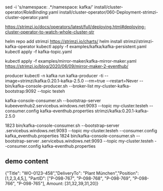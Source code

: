 sed -i 's/namespace: .*/namespace: kafka/' install/cluster-operator/*RoleBinding*.yaml
install/cluster-operator/060-Deployment-strimzi-cluster-operator.yaml


https://strimzi.io/docs/operators/latest/full/deploying.html#deploying-cluster-operator-to-watch-whole-cluster-str


helm repo add strimzi https://strimzi.io/charts/
helm install strimzi/strimzi-kafka-operator
kubectl apply -f examples/kafka/kafka-persistent.yaml
kubectl apply -f kafka-topic.yaml



kubectl apply -f examples/mirror-maker/kafka-mirror-maker.yaml
https://strimzi.io/blog/2020/06/09/mirror-maker-2-eventhub/



producer 
kubectl -n kafka run kafka-producer -ti --image=strimzi/kafka:0.20.1-kafka-2.5.0 --rm=true --restart=Never -- bin/kafka-console-producer.sh --broker-list my-cluster-kafka-bootstrap:9092 --topic testeh



kafka-console-consumer.sh --bootstrap-server kubeevenhub2.servicebus.windows.net:9093 --topic my-cluster.testeh --consumer.config kafka-eventhub.properties
strimzi/kafka:0.20.1-kafka-2.5.0

 1823  bin/kafka-console-consumer.sh --bootstrap-server <eventhubs-namespace>.servicebus.windows.net:9093 --topic my-cluster.testeh --consumer.config kafka_eventhub.properties
 1824  bin/kafka-console-consumer.sh --bootstrap-server <eventhubs-namespace>.servicebus.windows.net:9093 --topic my-cluster.testeh --consumer.config kafka-eventhub.properties

## demo content 
 {"Title": "WO-0123-458","DeliveryTo": "Plant München","Position": [1,2,3,4,5,], "PartID": ["P-098-767", "P-098-768", "P-098-769", "P-098-766", "P-098-765"], Amount: [31,32,39,31,20]}